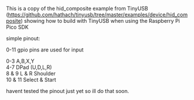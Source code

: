 This is a copy of the hid_composite example from TinyUSB (https://github.com/hathach/tinyusb/tree/master/examples/device/hid_composite)
showing how to build with TinyUSB when using the Raspberry Pi Pico SDK

simple pinout:

0-11 gpio pins are used for input

0-3            A,B,X,Y <br />
4-7            DPad (U,D,L,R) <br />
8 & 9          L & R Shoulder <br />
10 & 11        Select & Start <br />

havent tested the pinout just yet so ill do that soon.
